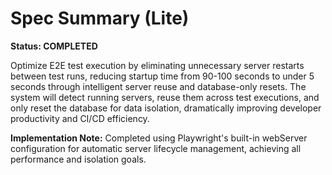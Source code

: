 # Spec Summary (Lite)

**Status: COMPLETED**

Optimize E2E test execution by eliminating unnecessary server restarts between test runs, reducing startup time from 90-100 seconds to under 5 seconds through intelligent server reuse and database-only resets. The system will detect running servers, reuse them across test executions, and only reset the database for data isolation, dramatically improving developer productivity and CI/CD efficiency.

**Implementation Note:** Completed using Playwright's built-in webServer configuration for automatic server lifecycle management, achieving all performance and isolation goals.